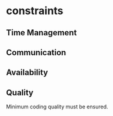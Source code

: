 # constraints

## Time Management

## Communication

## Availability

## Quality

Minimum coding quality must be ensured.
